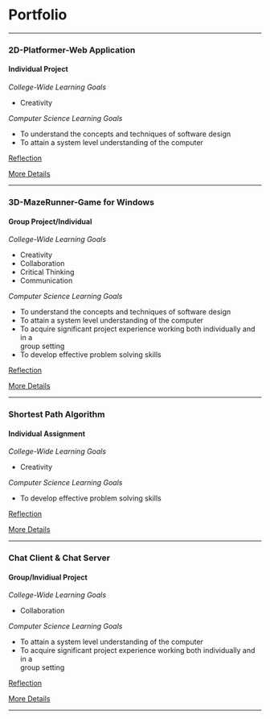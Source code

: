 # Portfolio


***

### 2D-Platformer-Web Application 

#### Individual Project

*College-Wide Learning Goals*

+ Creativity
 
*Computer Science Learning Goals* 
 
 + To	understand the concepts	and techniques of software design
 + To	attain a	system level understanding	of	the computer

[Reflection](https://github.com/heytoshi/2D-Platformer/blob/master/PORTFOLIO.md)

[More Details](https://github.com/heytoshi/2D-Platformer/blob/master/README.md)

***

### 3D-MazeRunner-Game for Windows

#### Group Project/Individual

*College-Wide Learning Goals*

+ Creativity
+ Collaboration
+ Critical Thinking
+ Communication

 *Computer Science Learning Goals* 
 
+ To	understand	the	concepts	and	techniques	of software	design
+ To	attain	a	system	level	understanding	of	the	computer
+ To	acquire	significant	project	experience	working	both	individually	and	in	a	
 group	setting
+ To	develop	effective	problem	solving	skills

[Reflection](https://github.com/heytoshi/3D-MazeRunner/blob/master/PORTFOLIO.md)

[More Details](https://github.com/heytoshi/3D-MazeRunner/blob/master/README.md)

***

### Shortest Path Algorithm

#### Individual Assignment

*College-Wide Learning Goals*

+ Creativity

*Computer Science Learning Goals* 

+ To	develop	effective	problem	solving	skills

[Reflection](https://github.com/heytoshi/Shortest-Path/blob/master/PORTFOLIO.md)

[More Details](https://github.com/heytoshi/Shortest-Path/blob/master/README.md)

***

### Chat Client & Chat Server

#### Group/Invidiual Project

*College-Wide Learning Goals*

+ Collaboration

*Computer Science Learning Goals* 

+ To	attain	a	system	level	understanding	of	the	computer
+ To	acquire	significant	project	experience	working	both	individually	and	in	a	
group	setting

[Reflection](https://github.com/heytoshi/ChatRoomProject/blob/master/PORTFOLIO.md)

[More Details](https://github.com/heytoshi/ChatRoomProject/blob/master/README.md)

***
